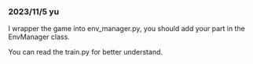 ### 2023/11/5 yu
I wrapper the game into env_manager.py, you should add your part in the EnvManager class.

You can read the train.py for better understand.